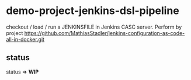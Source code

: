 # demo-project-jenkins-dsl-pipeline
checkout / load / run a JENKINSFILE  in Jenkins CASC server.
Perform by project https://github.com/MathiasStadler/jenkins-configuration-as-code-all-in-docker.git

## status

status => **WIP**
